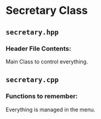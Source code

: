 # Secretary Class

## `secretary.hpp`

### Header File Contents:

Main Class to control everything.

## `secretary.cpp`

### Functions to remember:

Everything is managed in the menu.